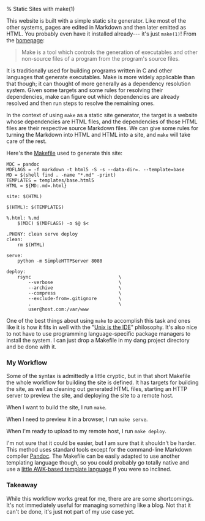 % Static Sites with make(1)

This website is built with a simple static site generator.
Like most of the other systems,
pages are edited in Markdown and then later emitted as HTML.
You probably even have it installed already---
it's just `make(1)`!
From the [homepage][make-homepage]:

> Make is a tool which controls the generation of executables and other non-source files of a program from the program's source files.

It is traditionally used for building programs written in C
and other languages that generate executables.
Make is more widely applicable than that though;
it can thought of more generally as a dependency resolution system.
Given some targets and some rules for resolving their dependencies,
make can figure out which dependencies are already resolved
and then run steps to resolve the remaining ones.

In the context of using `make` as a static site generator,
the target is a website whose dependencies are HTML files,
and the dependencies of those HTML files are their respective source Markdown files.
We can give some rules for turning the Markdown into HTML and HTML into a site,
and `make` will take care of the rest.

Here's the [Makefile][make-makefiles] used to generate this site:

```
MDC = pandoc
MDFLAGS = -f markdown -t html5 -S -s --data-dir=. --template=base
MD = $(shell find . -name "*.md" -print)
TEMPLATES = templates/base.html5
HTML = ${MD:.md=.html}

site: $(HTML)

$(HTML): $(TEMPLATES)

%.html: %.md
    $(MDC) $(MDFLAGS) -o $@ $<

.PHONY: clean serve deploy
clean:
    rm $(HTML)

serve:
    python -m SimpleHTTPServer 8080

deploy:
    rsync                                \
        --verbose                        \
        --archive                        \
        --compress                       \
        --exclude-from=.gitignore        \
        .                                \
        user@host.com:/var/www
```

One of the best things about using `make` to accomplish this task
and ones like it
is how it fits in well with the "[Unix is the IDE][unix-as-ide]" philosophy.
It's also nice to not have to use programming language-specific package managers to install the system.
I can just drop a Makefile in my dang project directory and be done with it.

### My Workflow

Some of the syntax is admittedly a little cryptic,
but in that short Makefile the whole workflow for building the site is defined.
It has targets for building the site,
as well as cleaning out generated HTML files,
starting an HTTP server to preview the site,
and deploying the site to a remote host.

When I want to build the site,
I run `make`.

When I need to preview it in a browser,
I run `make serve`.

When I'm ready to upload to my remote host,
I run `make deploy`.

I'm not sure that it could be easier,
but I am sure that it shouldn't be harder.
This method uses standard tools
except for the command-line Markdown compiler [Pandoc][pandoc].
The Makefile can be easily adapted to use another templating language though,
so you could probably go totally native and use a [little AWK-based template language][werc]
if you were so inclined.

### Takeaway

While this workflow works great for me,
there are are some shortcomings.
It's not immediately useful for managing something like a blog.
Not that it can't be done,
it's just not part of my use case yet.

[make-homepage]: http://www.gnu.org/software/make/
[make-makefiles]: http://www.gnu.org/software/make/manual/html_node/Introduction.html#Introduction
[jekyll]: http://jekyllrb.com
[pandoc]: http://johnmacfarlane.net/pandoc
[unix-as-ide]: http://blog.sanctum.geek.nz/unix-as-ide-introduction/
[werc]: http://werc.cat-v.org/
